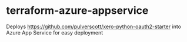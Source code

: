 # terraform-azure-appservice

Deploys https://github.com/pulverscott/xero-python-oauth2-starter into Azure App Service for easy deployment
